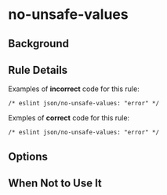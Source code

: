 # no-unsafe-values

## Background

## Rule Details

Examples of **incorrect** code for this rule:

```jsonc
/* eslint json/no-unsafe-values: "error" */

```

Exmples of **correct** code for this rule:

```jsonc
/* eslint json/no-unsafe-values: "error" */

```

## Options

## When Not to Use It

